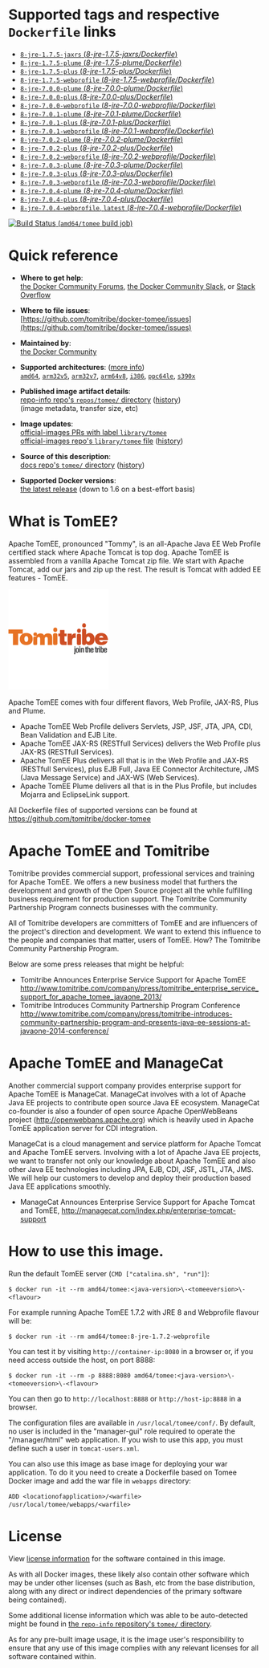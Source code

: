 <!--

********************************************************************************

WARNING:

    DO NOT EDIT "tomee/README.md"

    IT IS AUTO-GENERATED

    (from the other files in "tomee/" combined with a set of templates)

********************************************************************************

-->

# Supported tags and respective `Dockerfile` links

-	[`8-jre-1.7.5-jaxrs` (*8-jre-1.7.5-jaxrs/Dockerfile*)](https://github.com/tomitribe/docker-tomee/blob/90c99bf3a701a00fe623c3a8492870afcb27811f/8-jre-1.7.5-jaxrs/Dockerfile)
-	[`8-jre-1.7.5-plume` (*8-jre-1.7.5-plume/Dockerfile*)](https://github.com/tomitribe/docker-tomee/blob/90c99bf3a701a00fe623c3a8492870afcb27811f/8-jre-1.7.5-plume/Dockerfile)
-	[`8-jre-1.7.5-plus` (*8-jre-1.7.5-plus/Dockerfile*)](https://github.com/tomitribe/docker-tomee/blob/90c99bf3a701a00fe623c3a8492870afcb27811f/8-jre-1.7.5-plus/Dockerfile)
-	[`8-jre-1.7.5-webprofile` (*8-jre-1.7.5-webprofile/Dockerfile*)](https://github.com/tomitribe/docker-tomee/blob/90c99bf3a701a00fe623c3a8492870afcb27811f/8-jre-1.7.5-webprofile/Dockerfile)
-	[`8-jre-7.0.0-plume` (*8-jre-7.0.0-plume/Dockerfile*)](https://github.com/tomitribe/docker-tomee/blob/90c99bf3a701a00fe623c3a8492870afcb27811f/8-jre-7.0.0-plume/Dockerfile)
-	[`8-jre-7.0.0-plus` (*8-jre-7.0.0-plus/Dockerfile*)](https://github.com/tomitribe/docker-tomee/blob/90c99bf3a701a00fe623c3a8492870afcb27811f/8-jre-7.0.0-plus/Dockerfile)
-	[`8-jre-7.0.0-webprofile` (*8-jre-7.0.0-webprofile/Dockerfile*)](https://github.com/tomitribe/docker-tomee/blob/90c99bf3a701a00fe623c3a8492870afcb27811f/8-jre-7.0.0-webprofile/Dockerfile)
-	[`8-jre-7.0.1-plume` (*8-jre-7.0.1-plume/Dockerfile*)](https://github.com/tomitribe/docker-tomee/blob/90c99bf3a701a00fe623c3a8492870afcb27811f/8-jre-7.0.1-plume/Dockerfile)
-	[`8-jre-7.0.1-plus` (*8-jre-7.0.1-plus/Dockerfile*)](https://github.com/tomitribe/docker-tomee/blob/90c99bf3a701a00fe623c3a8492870afcb27811f/8-jre-7.0.1-plus/Dockerfile)
-	[`8-jre-7.0.1-webprofile` (*8-jre-7.0.1-webprofile/Dockerfile*)](https://github.com/tomitribe/docker-tomee/blob/90c99bf3a701a00fe623c3a8492870afcb27811f/8-jre-7.0.1-webprofile/Dockerfile)
-	[`8-jre-7.0.2-plume` (*8-jre-7.0.2-plume/Dockerfile*)](https://github.com/tomitribe/docker-tomee/blob/90c99bf3a701a00fe623c3a8492870afcb27811f/8-jre-7.0.2-plume/Dockerfile)
-	[`8-jre-7.0.2-plus` (*8-jre-7.0.2-plus/Dockerfile*)](https://github.com/tomitribe/docker-tomee/blob/90c99bf3a701a00fe623c3a8492870afcb27811f/8-jre-7.0.2-plus/Dockerfile)
-	[`8-jre-7.0.2-webprofile` (*8-jre-7.0.2-webprofile/Dockerfile*)](https://github.com/tomitribe/docker-tomee/blob/90c99bf3a701a00fe623c3a8492870afcb27811f/8-jre-7.0.2-webprofile/Dockerfile)
-	[`8-jre-7.0.3-plume` (*8-jre-7.0.3-plume/Dockerfile*)](https://github.com/tomitribe/docker-tomee/blob/90c99bf3a701a00fe623c3a8492870afcb27811f/8-jre-7.0.3-plume/Dockerfile)
-	[`8-jre-7.0.3-plus` (*8-jre-7.0.3-plus/Dockerfile*)](https://github.com/tomitribe/docker-tomee/blob/90c99bf3a701a00fe623c3a8492870afcb27811f/8-jre-7.0.3-plus/Dockerfile)
-	[`8-jre-7.0.3-webprofile` (*8-jre-7.0.3-webprofile/Dockerfile*)](https://github.com/tomitribe/docker-tomee/blob/90c99bf3a701a00fe623c3a8492870afcb27811f/8-jre-7.0.3-webprofile/Dockerfile)
-	[`8-jre-7.0.4-plume` (*8-jre-7.0.4-plume/Dockerfile*)](https://github.com/tomitribe/docker-tomee/blob/90c99bf3a701a00fe623c3a8492870afcb27811f/8-jre-7.0.4-plume/Dockerfile)
-	[`8-jre-7.0.4-plus` (*8-jre-7.0.4-plus/Dockerfile*)](https://github.com/tomitribe/docker-tomee/blob/90c99bf3a701a00fe623c3a8492870afcb27811f/8-jre-7.0.4-plus/Dockerfile)
-	[`8-jre-7.0.4-webprofile`, `latest` (*8-jre-7.0.4-webprofile/Dockerfile*)](https://github.com/tomitribe/docker-tomee/blob/90c99bf3a701a00fe623c3a8492870afcb27811f/8-jre-7.0.4-webprofile/Dockerfile)

[![Build Status](https://doi-janky.infosiftr.net/job/multiarch/job/amd64/job/tomee/badge/icon) (`amd64/tomee` build job)](https://doi-janky.infosiftr.net/job/multiarch/job/amd64/job/tomee/)

# Quick reference

-	**Where to get help**:  
	[the Docker Community Forums](https://forums.docker.com/), [the Docker Community Slack](https://blog.docker.com/2016/11/introducing-docker-community-directory-docker-community-slack/), or [Stack Overflow](https://stackoverflow.com/search?tab=newest&q=docker)

-	**Where to file issues**:  
	[https://github.com/tomitribe/docker-tomee/issues](https://github.com/tomitribe/docker-tomee/issues)

-	**Maintained by**:  
	[the Docker Community](https://github.com/tomitribe/docker-tomee)

-	**Supported architectures**: ([more info](https://github.com/docker-library/official-images#architectures-other-than-amd64))  
	[`amd64`](https://hub.docker.com/r/amd64/tomee/), [`arm32v5`](https://hub.docker.com/r/arm32v5/tomee/), [`arm32v7`](https://hub.docker.com/r/arm32v7/tomee/), [`arm64v8`](https://hub.docker.com/r/arm64v8/tomee/), [`i386`](https://hub.docker.com/r/i386/tomee/), [`ppc64le`](https://hub.docker.com/r/ppc64le/tomee/), [`s390x`](https://hub.docker.com/r/s390x/tomee/)

-	**Published image artifact details**:  
	[repo-info repo's `repos/tomee/` directory](https://github.com/docker-library/repo-info/blob/master/repos/tomee) ([history](https://github.com/docker-library/repo-info/commits/master/repos/tomee))  
	(image metadata, transfer size, etc)

-	**Image updates**:  
	[official-images PRs with label `library/tomee`](https://github.com/docker-library/official-images/pulls?q=label%3Alibrary%2Ftomee)  
	[official-images repo's `library/tomee` file](https://github.com/docker-library/official-images/blob/master/library/tomee) ([history](https://github.com/docker-library/official-images/commits/master/library/tomee))

-	**Source of this description**:  
	[docs repo's `tomee/` directory](https://github.com/docker-library/docs/tree/master/tomee) ([history](https://github.com/docker-library/docs/commits/master/tomee))

-	**Supported Docker versions**:  
	[the latest release](https://github.com/docker/docker-ce/releases/latest) (down to 1.6 on a best-effort basis)

# What is TomEE?

Apache TomEE, pronounced "Tommy", is an all-Apache Java EE Web Profile certified stack where Apache Tomcat is top dog. Apache TomEE is assembled from a vanilla Apache Tomcat zip file. We start with Apache Tomcat, add our jars and zip up the rest. The result is Tomcat with added EE features - TomEE.

![logo](https://raw.githubusercontent.com/docker-library/docs/4a10a52c08621b68c1b1b53b561f819d9e78c2e0/tomee/logo.png)

Apache TomEE comes with four different flavors, Web Profile, JAX-RS, Plus and Plume.

-	Apache TomEE Web Profile delivers Servlets, JSP, JSF, JTA, JPA, CDI, Bean Validation and EJB Lite.
-	Apache TomEE JAX-RS (RESTfull Services) delivers the Web Profile plus JAX-RS (RESTfull Services).
-	Apache TomEE Plus delivers all that is in the Web Profile and JAX-RS (RESTfull Services), plus EJB Full, Java EE Connector Architecture, JMS (Java Message Service) and JAX-WS (Web Services).
-	Apache TomEE Plume delivers all that is in the Plus Profile, but includes Mojarra and EclipseLink support.

All Dockerfile files of supported versions can be found at https://github.com/tomitribe/docker-tomee

# Apache TomEE and Tomitribe

Tomitribe provides commercial support, professional services and training for Apache TomEE. We offers a new business model that furthers the development and growth of the Open Source project all the while fulfilling business requirement for production support. The Tomitribe Community Partnership Program connects businesses with the community.

All of Tomitribe developers are committers of TomEE and are influencers of the project's direction and development. We want to extend this influence to the people and companies that matter, users of TomEE. How? The Tomitribe Community Partnership Program.

Below are some press releases that might be helpful:

-	Tomitribe Announces Enterprise Service Support for Apache TomEE http://www.tomitribe.com/company/press/tomitribe_enterprise_service_support_for_apache_tomee_javaone_2013/
-	Tomitribe Introduces Community Partnership Program Conference http://www.tomitribe.com/company/press/tomitribe-introduces-community-partnership-program-and-presents-java-ee-sessions-at-javaone-2014-conference/

# Apache TomEE and ManageCat

Another commercial support company provides enterprise support for Apache TomEE is ManageCat. ManageCat involves with a lot of Apache Java EE projects to contribute open source Java EE ecosystem. ManageCat co-founder is also a founder of open source Apache OpenWebBeans project (http://openwebbans.apache.org) which is heavily used in Apache TomEE application server for CDI integration.

ManageCat is a cloud management and service platform for Apache Tomcat and Apache TomEE servers. Involving with a lot of Apache Java EE projects, we want to transfer not only our knowledge about Apache TomEE and also other Java EE technologies including JPA, EJB, CDI, JSF, JSTL, JTA, JMS. We will help our customers to develop and deploy their production based Java EE applications smoothly.

-	ManageCat Announces Enterprise Service Support for Apache Tomcat and TomEE, http://managecat.com/index.php/enterprise-tomcat-support

# How to use this image.

Run the default TomEE server (`CMD ["catalina.sh", "run"]`):

```console
$ docker run -it --rm amd64/tomee:<java-version>\-<tomeeversion>\-<flavour>
```

For example running Apache TomEE 1.7.2 with JRE 8 and Webprofile flavour will be:

```console
$ docker run -it --rm amd64/tomee:8-jre-1.7.2-webprofile
```

You can test it by visiting `http://container-ip:8080` in a browser or, if you need access outside the host, on port 8888:

```console
$ docker run -it --rm -p 8888:8080 amd64/tomee:<java-version>\-<tomeeversion>\-<flavour>
```

You can then go to `http://localhost:8888` or `http://host-ip:8888` in a browser.

The configuration files are available in `/usr/local/tomee/conf/`. By default, no user is included in the "manager-gui" role required to operate the "/manager/html" web application. If you wish to use this app, you must define such a user in `tomcat-users.xml`.

You can also use this image as base image for deploying your war application. To do it you need to create a Dockerfile based on Tomee Docker image and add the war file in `webapps` directory:

	ADD <locationofapplication>/<warfile> /usr/local/tomee/webapps/<warfile>

# License

View [license information](http://www.apache.org/licenses/LICENSE-2.0) for the software contained in this image.

As with all Docker images, these likely also contain other software which may be under other licenses (such as Bash, etc from the base distribution, along with any direct or indirect dependencies of the primary software being contained).

Some additional license information which was able to be auto-detected might be found in [the `repo-info` repository's `tomee/` directory](https://github.com/docker-library/repo-info/tree/master/repos/tomee).

As for any pre-built image usage, it is the image user's responsibility to ensure that any use of this image complies with any relevant licenses for all software contained within.
